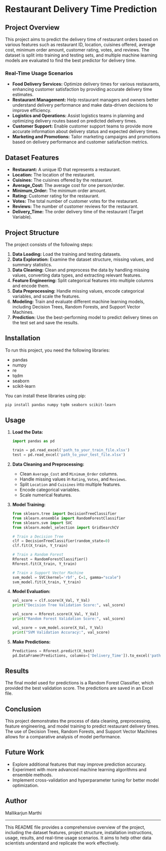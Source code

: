 # Restaurant Delivery Time Prediction

## Project Overview

This project aims to predict the delivery time of restaurant orders based on various features such as restaurant ID, location, cuisines offered, average cost, minimum order amount, customer rating, votes, and reviews. The dataset is split into training and testing sets, and multiple machine learning models are evaluated to find the best predictor for delivery time.

### Real-Time Usage Scenarios

- **Food Delivery Services:** Optimize delivery times for various restaurants, enhancing customer satisfaction by providing accurate delivery time estimates.
- **Restaurant Management:** Help restaurant managers and owners better understand delivery performance and make data-driven decisions to improve efficiency.
- **Logistics and Operations:** Assist logistics teams in planning and optimizing delivery routes based on predicted delivery times.
- **Customer Support:** Enable customer support teams to provide more accurate information about delivery status and expected delivery times.
- **Marketing and Promotions:** Tailor marketing campaigns and promotions based on delivery performance and customer satisfaction metrics.

## Dataset Features

- **Restaurant:** A unique ID that represents a restaurant.
- **Location:** The location of the restaurant.
- **Cuisines:** The cuisines offered by the restaurant.
- **Average_Cost:** The average cost for one person/order.
- **Minimum_Order:** The minimum order amount.
- **Rating:** Customer rating for the restaurant.
- **Votes:** The total number of customer votes for the restaurant.
- **Reviews:** The number of customer reviews for the restaurant.
- **Delivery_Time:** The order delivery time of the restaurant (Target Variable).

## Project Structure

The project consists of the following steps:

1. **Data Loading:** Load the training and testing datasets.
2. **Data Exploration:** Examine the dataset structure, missing values, and summary statistics.
3. **Data Cleaning:** Clean and preprocess the data by handling missing values, converting data types, and extracting relevant features.
4. **Feature Engineering:** Split categorical features into multiple columns and encode them.
5. **Data Preprocessing:** Handle missing values, encode categorical variables, and scale the features.
6. **Modeling:** Train and evaluate different machine learning models, including Decision Trees, Random Forests, and Support Vector Machines.
7. **Prediction:** Use the best-performing model to predict delivery times on the test set and save the results.

## Installation

To run this project, you need the following libraries:

- pandas
- numpy
- re
- tqdm
- seaborn
- scikit-learn

You can install these libraries using pip:

```bash
pip install pandas numpy tqdm seaborn scikit-learn
```

## Usage

1. **Load the Data:**
    ```python
    import pandas as pd

    train = pd.read_excel('path_to_your_train_file.xlsx')
    test = pd.read_excel('path_to_your_test_file.xlsx')
    ```

2. **Data Cleaning and Preprocessing:**
    - Clean `Average_Cost` and `Minimum_Order` columns.
    - Handle missing values in `Rating`, `Votes`, and `Reviews`.
    - Split `Location` and `Cuisines` into multiple features.
    - Encode categorical variables.
    - Scale numerical features.

3. **Model Training:**
    ```python
    from sklearn.tree import DecisionTreeClassifier
    from sklearn.ensemble import RandomForestClassifier
    from sklearn.svm import SVC
    from sklearn.model_selection import GridSearchCV

    # Train a Decision Tree
    clf = DecisionTreeClassifier(random_state=0)
    clf.fit(X_train, Y_train)

    # Train a Random Forest
    Rforest = RandomForestClassifier()
    Rforest.fit(X_train, Y_train)

    # Train a Support Vector Machine
    svm_model = SVC(kernel='rbf', C=1, gamma="scale")
    svm_model.fit(X_train, Y_train)
    ```

4. **Model Evaluation:**
    ```python
    val_score = clf.score(X_Val, Y_Val)
    print("Decision Tree Validation Score:", val_score)

    val_score = Rforest.score(X_Val, Y_Val)
    print("Random Forest Validation Score:", val_score)

    val_score = svm_model.score(X_Val, Y_Val)
    print("SVM Validation Accuracy:", val_score)
    ```

5. **Make Predictions:**
    ```python
    Predictions = Rforest.predict(X_test)
    pd.DataFrame(Predictions, columns=['Delivery_Time']).to_excel('path_to_your_submission_file.xlsx', index=False)
    ```

## Results

The final model used for predictions is a Random Forest Classifier, which provided the best validation score. The predictions are saved in an Excel file.

## Conclusion

This project demonstrates the process of data cleaning, preprocessing, feature engineering, and model training to predict restaurant delivery times. The use of Decision Trees, Random Forests, and Support Vector Machines allows for a comparative analysis of model performance.

## Future Work

- Explore additional features that may improve prediction accuracy.
- Experiment with more advanced machine learning algorithms and ensemble methods.
- Implement cross-validation and hyperparameter tuning for better model optimization.

## Author

Mallikarjun Marthi

---

This README file provides a comprehensive overview of the project, including the dataset features, project structure, installation instructions, usage, results, and real-time usage scenarios. It aims to help other data scientists understand and replicate the work effectively.
